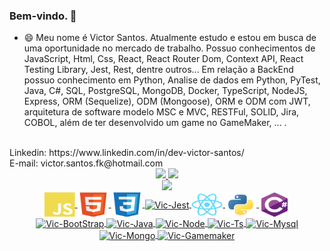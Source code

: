 ### Bem-vindo. 👋

- 😄 Meu nome é Victor Santos. Atualmente estudo e estou em busca de uma oportunidade no mercado de trabalho. Possuo conhecimentos de JavaScript, Html, Css, React, React Router Dom, Context API, React Testing Library, Jest, Rest, dentre outros...
     Em relação a BackEnd possuo conhecimento em Python, Analise de dados em Python, PyTest, Java, C#, SQL, PostgreSQL, MongoDB, Docker, TypeScript, NodeJS, Express, ORM (Sequelize), ODM (Mongoose), ORM e ODM com JWT, arquitetura de software modelo MSC e MVC, RESTFul, SOLID, Jira, COBOL, além de ter desenvolvido um game no GameMaker, ... .
<br>
Linkedin: https://www.linkedin.com/in/dev-victor-santos/
<br>
E-mail: victor.santos.fk@hotmail.com

<div align="center">
  <a href="https://github.com/vicsantus">
  <img height="180em" src="https://github-readme-stats.vercel.app/api?username=vicsantus&show_icons=true&theme=dark&include_all_commits=true&count_private=true"/>
  <img height="180em" src="https://github-readme-stats.vercel.app/api/top-langs/?username=vicsantus&layout=compact&count_private=true&langs_count=7&theme=dark"/><br />
  <img height="180em" src="https://github-readme-streak-stats.herokuapp.com/?user=vicsantus&theme=dark&hide_border=false"/>
  
</div>

<div>
<div align="center" style="display: flex>
<br>
  <a href="https://developer.mozilla.org/pt-BR/docs/Web/JavaScript" target="_blank" rel="noreferrer">
  <img align="center" alt="Vic-Js" height="40" width="50" src="https://raw.githubusercontent.com/devicons/devicon/master/icons/javascript/javascript-plain.svg">
  </a>
   <a href="https://developer.mozilla.org/pt-BR/docs/Web/HTML" target="_blank" rel="noreferrer">
  <img align="center" alt="Vic-HTML" height="40" width="50" src="https://raw.githubusercontent.com/devicons/devicon/master/icons/html5/html5-original.svg">
  </a>
  <a href="https://developer.mozilla.org/pt-BR/docs/Web/CSS" target="_blank" rel="noreferrer">
  <img align="center" alt="Vic-CSS" height="40" width="50" src="https://raw.githubusercontent.com/devicons/devicon/master/icons/css3/css3-original.svg">
  </a>
  <a href="https://jestjs.io/pt-BR/" target="_blank" rel="noreferrer">
  <img align="center" alt="Vic-Jest" height="40" width="50" src="https://cdn.jsdelivr.net/gh/devicons/devicon/icons/jest/jest-plain.svg">
  </a>
  <a href="https://reactjs.org/" target="_blank" rel="noreferrer">
  <img align="center" alt="Vic-React" height="40" width="50" src="https://raw.githubusercontent.com/devicons/devicon/master/icons/react/react-original.svg">
  </a>
  <a href="https://www.python.org/" target="_blank" rel="noreferrer">
  <img align="center" alt="Vic-Python" height="40" width="50" src="https://raw.githubusercontent.com/devicons/devicon/master/icons/python/python-original.svg">
  </a>
  <a href="https://learn.microsoft.com/en-us/dotnet/csharp/" target="_blank" rel="noreferrer">
  <img align="center" alt="Vic-Csharp" height="40" width="50" src="https://raw.githubusercontent.com/devicons/devicon/master/icons/csharp/csharp-original.svg">
  </a>
  <a href="https://getbootstrap.com/" target="_blank" rel="noreferrer">
  <img align="center" alt="Vic-BootStrap" height="40" width="50" src="https://cdn.jsdelivr.net/gh/devicons/devicon/icons/bootstrap/bootstrap-original-wordmark.svg">
  </a>
  <a href="https://www.java.com/" target="_blank" rel="noreferrer">
  <img align="center" alt="Vic-Java" height="40" width="50" src="https://cdn.jsdelivr.net/gh/devicons/devicon/icons/java/java-original.svg">
  </a>
  <a href="https://nodejs.org/" target="_blank" rel="noreferrer">
  <img align="center" alt="Vic-Node" height="40" width="50" src="https://www.svgrepo.com/download/354118/nodejs.svg">
  </a>
  <a href="https://www.typescriptlang.org/" target="_blank" rel="noreferrer">
  <img align="center" alt="Vic-Ts" height="40" width="50" src="https://www.svgrepo.com/download/349540/typescript.svg">
  </a>
  <a href="https://www.mysql.com/" target="_blank" rel="noreferrer">
  <img align="center" alt="Vic-Mysql" height="40" width="50" src="https://www.svgrepo.com/download/354099/mysql.svg">
  </a>
  <a href="https://www.mongodb.com/" target="_blank" rel="noreferrer">
  <img align="center" alt="Vic-Mongo" height="40" width="50" src="https://www.svgrepo.com/download/439231/mongodb.svg">
  </a>
  <a href="https://gamemaker.io/en" target="_blank" rel="noreferrer">
  <img align="center" alt="Vic-Gamemaker" height="40" width="50" src="https://www.svgrepo.com/download/373618/gamemaker2.svg">
  </a>
</div>

